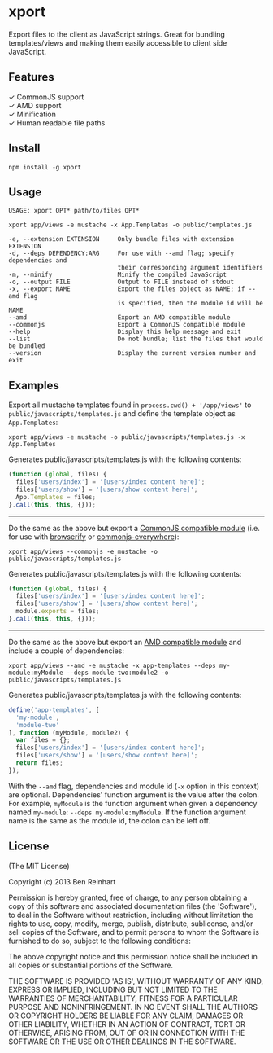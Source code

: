 # xport

Export files to the client as JavaScript strings. Great for bundling templates/views and making them easily accessible to client side JavaScript.

## Features

&#x2713; CommonJS support <br />
&#x2713; AMD support <br />
&#x2713; Minification <br />
&#x2713; Human readable file paths

## Install

`npm install -g xport`

## Usage

```
USAGE: xport OPT* path/to/files OPT*

xport app/views -e mustache -x App.Templates -o public/templates.js

-e, --extension EXTENSION     Only bundle files with extension EXTENSION
-d, --deps DEPENDENCY:ARG     For use with --amd flag; specify dependencies and
                              their corresponding argument identifiers
-m, --minify                  Minify the compiled JavaScript
-o, --output FILE             Output to FILE instead of stdout
-x, --export NAME             Export the files object as NAME; if --amd flag
                              is specified, then the module id will be NAME
--amd                         Export an AMD compatible module
--commonjs                    Export a CommonJS compatible module
--help                        Display this help message and exit
--list                        Do not bundle; list the files that would be bundled
--version                     Display the current version number and exit
```

## Examples

Export all mustache templates found in `process.cwd() + '/app/views'` to `public/javascripts/templates.js` and define the template object as `App.Templates`:

```
xport app/views -e mustache -o public/javascripts/templates.js -x App.Templates
```

Generates public/javascripts/templates.js with the following contents:

```javascript
(function (global, files) {
  files['users/index'] = '[users/index content here]';
  files['users/show'] = '[users/show content here]';
  App.Templates = files;
}.call(this, this, {}));
```

<hr />

Do the same as the above but export a [CommonJS compatible module](http://wiki.commonjs.org/wiki/CommonJS) (i.e. for use with [browserify](https://github.com/substack/node-browserify) or [commonjs-everywhere](https://github.com/michaelficarra/commonjs-everywhere)):

```
xport app/views --commonjs -e mustache -o public/javascripts/templates.js
```

Generates public/javascripts/templates.js with the following contents:

```javascript
(function (global, files) {
  files['users/index'] = '[users/index content here]';
  files['users/show'] = '[users/show content here]';
  module.exports = files;
}.call(this, this, {}));
```

<hr />

Do the same as the above but export an [AMD compatible module](http://requirejs.org/docs/api.html#define) and include a couple of dependencies:

```
xport app/views --amd -e mustache -x app-templates --deps my-module:myModule --deps module-two:module2 -o public/javascripts/templates.js
```

Generates public/javascripts/templates.js with the following contents:

```javascript
define('app-templates', [
  'my-module',
  'module-two'
], function (myModule, module2) {
  var files = {};
  files['users/index'] = '[users/index content here]';
  files['users/show'] = '[users/show content here]';
  return files;
});
```

With the `--amd` flag, dependencies and module id (`-x` option in this context) are optional. Dependencies' function argument is the value after the colon. For example, `myModule` is the function argument when given a dependency named `my-module`: `--deps my-module:myModule`. If the function argument name is the same as the module id, the colon can be left off.


## License

(The MIT License)

Copyright (c) 2013 Ben Reinhart

Permission is hereby granted, free of charge, to any person obtaining
a copy of this software and associated documentation files (the
'Software'), to deal in the Software without restriction, including
without limitation the rights to use, copy, modify, merge, publish,
distribute, sublicense, and/or sell copies of the Software, and to
permit persons to whom the Software is furnished to do so, subject to
the following conditions:

The above copyright notice and this permission notice shall be
included in all copies or substantial portions of the Software.

THE SOFTWARE IS PROVIDED 'AS IS', WITHOUT WARRANTY OF ANY KIND,
EXPRESS OR IMPLIED, INCLUDING BUT NOT LIMITED TO THE WARRANTIES OF
MERCHANTABILITY, FITNESS FOR A PARTICULAR PURPOSE AND NONINFRINGEMENT.
IN NO EVENT SHALL THE AUTHORS OR COPYRIGHT HOLDERS BE LIABLE FOR ANY
CLAIM, DAMAGES OR OTHER LIABILITY, WHETHER IN AN ACTION OF CONTRACT,
TORT OR OTHERWISE, ARISING FROM, OUT OF OR IN CONNECTION WITH THE
SOFTWARE OR THE USE OR OTHER DEALINGS IN THE SOFTWARE.